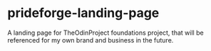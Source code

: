 # prideforge-landing-page
A landing page for TheOdinProject foundations project, that will be referenced for my own brand and business in the future.
